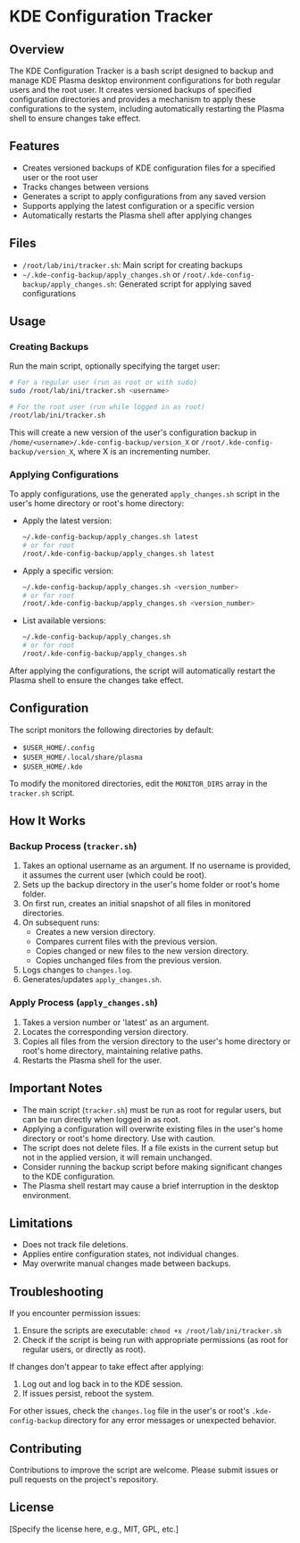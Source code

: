 # KDE Configuration Tracker

## Overview

The KDE Configuration Tracker is a bash script designed to backup and manage KDE Plasma desktop environment configurations for both regular users and the root user. It creates versioned backups of specified configuration directories and provides a mechanism to apply these configurations to the system, including automatically restarting the Plasma shell to ensure changes take effect.

## Features

- Creates versioned backups of KDE configuration files for a specified user or the root user
- Tracks changes between versions
- Generates a script to apply configurations from any saved version
- Supports applying the latest configuration or a specific version
- Automatically restarts the Plasma shell after applying changes

## Files

- `/root/lab/ini/tracker.sh`: Main script for creating backups
- `~/.kde-config-backup/apply_changes.sh` or `/root/.kde-config-backup/apply_changes.sh`: Generated script for applying saved configurations

## Usage

### Creating Backups

Run the main script, optionally specifying the target user:

```bash
# For a regular user (run as root or with sudo)
sudo /root/lab/ini/tracker.sh <username>

# For the root user (run while logged in as root)
/root/lab/ini/tracker.sh
```

This will create a new version of the user's configuration backup in `/home/<username>/.kde-config-backup/version_X` or `/root/.kde-config-backup/version_X`, where X is an incrementing number.

### Applying Configurations

To apply configurations, use the generated `apply_changes.sh` script in the user's home directory or root's home directory:

- Apply the latest version:
  ```bash
  ~/.kde-config-backup/apply_changes.sh latest
  # or for root
  /root/.kde-config-backup/apply_changes.sh latest
  ```

- Apply a specific version:
  ```bash
  ~/.kde-config-backup/apply_changes.sh <version_number>
  # or for root
  /root/.kde-config-backup/apply_changes.sh <version_number>
  ```

- List available versions:
  ```bash
  ~/.kde-config-backup/apply_changes.sh
  # or for root
  /root/.kde-config-backup/apply_changes.sh
  ```

After applying the configurations, the script will automatically restart the Plasma shell to ensure the changes take effect.

## Configuration

The script monitors the following directories by default:
- `$USER_HOME/.config`
- `$USER_HOME/.local/share/plasma`
- `$USER_HOME/.kde`

To modify the monitored directories, edit the `MONITOR_DIRS` array in the `tracker.sh` script.

## How It Works

### Backup Process (`tracker.sh`)

1. Takes an optional username as an argument. If no username is provided, it assumes the current user (which could be root).
2. Sets up the backup directory in the user's home folder or root's home folder.
3. On first run, creates an initial snapshot of all files in monitored directories.
4. On subsequent runs:
   - Creates a new version directory.
   - Compares current files with the previous version.
   - Copies changed or new files to the new version directory.
   - Copies unchanged files from the previous version.
5. Logs changes to `changes.log`.
6. Generates/updates `apply_changes.sh`.

### Apply Process (`apply_changes.sh`)

1. Takes a version number or 'latest' as an argument.
2. Locates the corresponding version directory.
3. Copies all files from the version directory to the user's home directory or root's home directory, maintaining relative paths.
4. Restarts the Plasma shell for the user.

## Important Notes

- The main script (`tracker.sh`) must be run as root for regular users, but can be run directly when logged in as root.
- Applying a configuration will overwrite existing files in the user's home directory or root's home directory. Use with caution.
- The script does not delete files. If a file exists in the current setup but not in the applied version, it will remain unchanged.
- Consider running the backup script before making significant changes to the KDE configuration.
- The Plasma shell restart may cause a brief interruption in the desktop environment.

## Limitations

- Does not track file deletions.
- Applies entire configuration states, not individual changes.
- May overwrite manual changes made between backups.

## Troubleshooting

If you encounter permission issues:
1. Ensure the scripts are executable: `chmod +x /root/lab/ini/tracker.sh`
2. Check if the script is being run with appropriate permissions (as root for regular users, or directly as root).

If changes don't appear to take effect after applying:
1. Log out and log back in to the KDE session.
2. If issues persist, reboot the system.

For other issues, check the `changes.log` file in the user's or root's `.kde-config-backup` directory for any error messages or unexpected behavior.

## Contributing

Contributions to improve the script are welcome. Please submit issues or pull requests on the project's repository.

## License

[Specify the license here, e.g., MIT, GPL, etc.]
